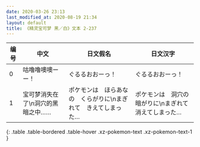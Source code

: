 ```yaml
---
date: 2020-03-26 23:13
last_modified_at: 2020-08-19 21:34
layout: default
title: 《精灵宝可梦 黑／白》文本 2-237
---
```

| 编号 | 中文 | 日文假名 | 日文汉字 |
| ---- | ---- | ---- | --- |
| 0 | 咕噜噜噢噢ーー！ | ぐるるおおーっ！ | ぐるるおおーっ！ |
| 1 | 宝可梦消失在了\n洞穴的黑暗之中…… | ポケモンは　ほらあなの　くらがりに\nまぎれて　きえてしまった… | ポケモンは　洞穴の　暗がりに\nまぎれて　消えてしまった… |
{: .table .table-bordered .table-hover .xz-pokemon-text .xz-pokemon-text-1 }